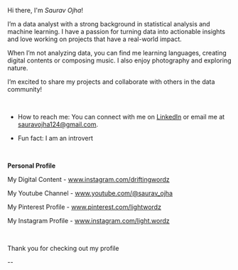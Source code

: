 Hi there, I'm _Saurav Ojha_!


I’m a data analyst with a strong background in statistical analysis and machine learning. I have a passion for turning data into actionable insights and love working on projects that have a real-world impact.


When I’m not analyzing data, you can find me learning languages, creating digital contents or composing music. I also enjoy photography and exploring nature.

I’m excited to share my projects and collaborate with others in the data community!

 &nbsp;
 
- How to reach me: You can connect with me on [LinkedIn](https://www.linkedin.com/in/sauravojha) or email me at sauravojha124@gmail.com.


- Fun fact: I am an introvert

&nbsp;

**Personal Profile**

My Digital Content - www.instagram.com/driftingwordz

My Youtube Channel - www.youtube.com/@saurav_ojha

My Pinterest Profile  - www.pinterest.com/lightwordz

My Instagram Profile  - www.instagram.com/light.wordz

 &nbsp;

Thank you for checking out my profile

--

<!---
lightwordz/lightwordz is a ✨ special ✨ repository because its `README.md` (this file) appears on your GitHub profile.
You can click the Preview link to take a look at your changes.
--->
